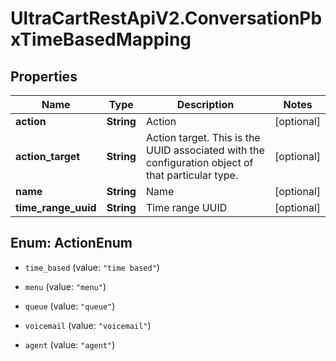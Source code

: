 # UltraCartRestApiV2.ConversationPbxTimeBasedMapping

## Properties
Name | Type | Description | Notes
------------ | ------------- | ------------- | -------------
**action** | **String** | Action | [optional] 
**action_target** | **String** | Action target.  This is the UUID associated with the configuration object of that particular type. | [optional] 
**name** | **String** | Name | [optional] 
**time_range_uuid** | **String** | Time range UUID | [optional] 


<a name="ActionEnum"></a>
## Enum: ActionEnum


* `time_based` (value: `"time based"`)

* `menu` (value: `"menu"`)

* `queue` (value: `"queue"`)

* `voicemail` (value: `"voicemail"`)

* `agent` (value: `"agent"`)




